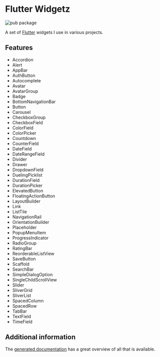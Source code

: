 # Flutter Widgetz

![pub package](https://img.shields.io/pub/v/flutter_widgetz)

A set of [Flutter](https://flutter.dev) widgets I use in various projects.

## Features

- Accordion
- Alert
- AppBar
- AuthButton
- Autocomplete
- Avatar
- AvatarGroup
- Badge
- BottomNavigationBar
- Button
- Carousel
- CheckboxGroup
- CheckboxField
- ColorField
- ColorPicker
- Countdown
- CounterField
- DateField
- DateRangeField
- Divider
- Drawer
- DropdownField
- DuelingPicklist
- DurationField
- DurationPicker
- ElevatedButton
- FloatingActionButton
- LayoutBuilder
- Link
- ListTile
- NavigationRail
- OrientationBuilder
- Placeholder
- PopupMenuItem
- ProgressIndicator
- RadioGroup
- RatingBar
- ReorderableListView
- SaveButton
- Scaffold
- SearchBar
- SimpleDialogOption
- SingleChildScrollView
- Slider
- SliverGrid
- SliverList
- SpacedColumn
- SpacedRow
- TabBar
- TextField
- TimeField

## Additional information

The [generated documentation](https://pub.dev/documentation/flutter_widgetz/latest) has a great overview of all that is available.
